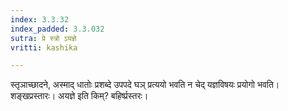 ```yaml
---
index: 3.3.32
index_padded: 3.3.032
sutra: प्रे स्त्रो ऽयज्ञे
vritti: kashika

---
```

स्तृञाच्छादने, अस्माद् धातोः प्रशब्दे उपपदे घञ् प्रत्ययो भवति न चेद् यज्ञविषयः प्रयोगो भवति। शङ्खप्रस्तारः। अयज्ञे इति किम्? बहिर्ष्प्रस्तरः।